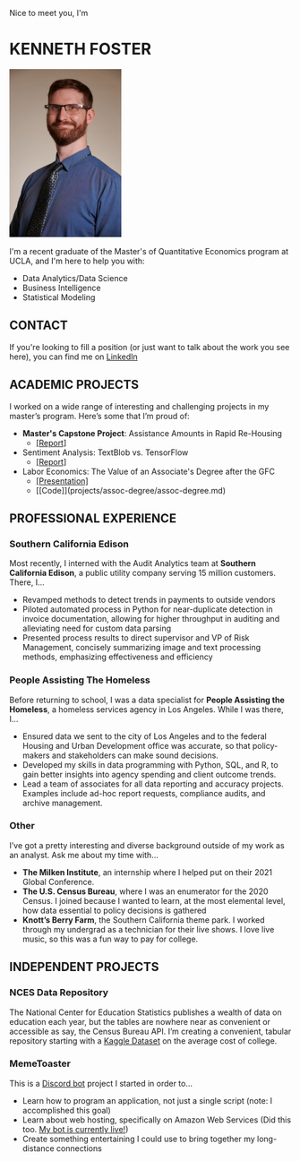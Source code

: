 Nice to meet you, I'm 
# KENNETH FOSTER
<img src="files/headshot.jpg" width=200 height=300>

I'm a recent graduate of the Master's of Quantitative Economics program at UCLA, and I'm here to help you with:
- Data Analytics/Data Science
- Business Intelligence
- Statistical Modeling

## CONTACT
If you're looking to fill a position (or just want to talk about the work you see here), you can find me on [LinkedIn](https://www.linkedin.com/in/kennethbfoster/)

## ACADEMIC PROJECTS
I worked on a wide range of interesting and challenging projects in my master’s program. Here’s some that I’m proud of:
- **Master's Capstone Project**: Assistance Amounts in Rapid Re-Housing
  - <a href="files/Master's Capstone - Rental Assistance Amounts in Rapid Re-Housing.pdf" download>[Report]</a>
- Sentiment Analysis: TextBlob vs. TensorFlow
  - <a href="files/Textblob vs TensorFlow.pdf" download>[Report]</a>
- Labor Economics: The Value of an Associate's Degree after the GFC
  - <a href="files/Change in the Value of the Associate's Degree - Presentation.pdf" download>[Presentation]</a>
  - \[[Code]\](projects/assoc-degree/assoc-degree.md)

## PROFESSIONAL EXPERIENCE
### Southern California Edison
Most recently, I interned with the Audit Analytics team at **Southern California Edison**, a public utility company serving 15 million customers. There, I…
- Revamped methods to detect trends in payments to outside vendors
- Piloted automated process in Python for near-duplicate detection in invoice documentation, allowing for higher throughput in auditing and alleviating need for custom data parsing
- Presented process results to direct supervisor and VP of Risk Management, concisely summarizing image and text processing methods, emphasizing effectiveness and efficiency

### People Assisting The Homeless
Before returning to school, I was a data specialist for **People Assisting the Homeless**, a homeless services agency in Los Angeles. While I was there, I...
- Ensured data we sent to the city of Los Angeles and to the federal Housing and Urban Development office was accurate, so that policy-makers and stakeholders can make sound decisions.
- Developed my skills in data programming with Python, SQL, and R, to gain better insights into agency spending and client outcome trends.
- Lead a team of associates for all data reporting and accuracy projects. Examples include ad-hoc report requests, compliance audits, and archive management.

### Other
I’ve got a pretty interesting and diverse background outside of my work as an analyst. Ask me about my time with…
- **The Milken Institute**, an internship where I helped put on their 2021 Global Conference.
- **The U.S. Census Bureau**, where I was an enumerator for the 2020 Census. I joined because I wanted to learn, at the most elemental level, how data essential to policy decisions is gathered
- **Knott’s Berry Farm**, the Southern California theme park. I worked through my undergrad as a technician for their live shows. I love live music, so this was a fun way to pay for college.

## INDEPENDENT PROJECTS
### NCES Data Repository
The National Center for Education Statistics publishes a wealth of data on education each year, but the tables are nowhere near as convenient or accessible as say, the Census Bureau API. I’m creating a convenient, tabular repository starting with a [Kaggle Dataset](https://www.kaggle.com/datasets/kfoster150/avg-cost-of-undergrad-college-by-state) on the average cost of college.

### MemeToaster
This is a [Discord bot](https://influencermarketinghub.com/discord-bots/) project I started in order to...
- Learn how to program an application, not just a single script (note: I accomplished this goal)
- Learn about web hosting, specifically on Amazon Web Services (Did this too. [My bot is currently live!](https://github.com/ken-foster/MemeToaster#readme))
- Create something entertaining I could use to bring together my long-distance connections


